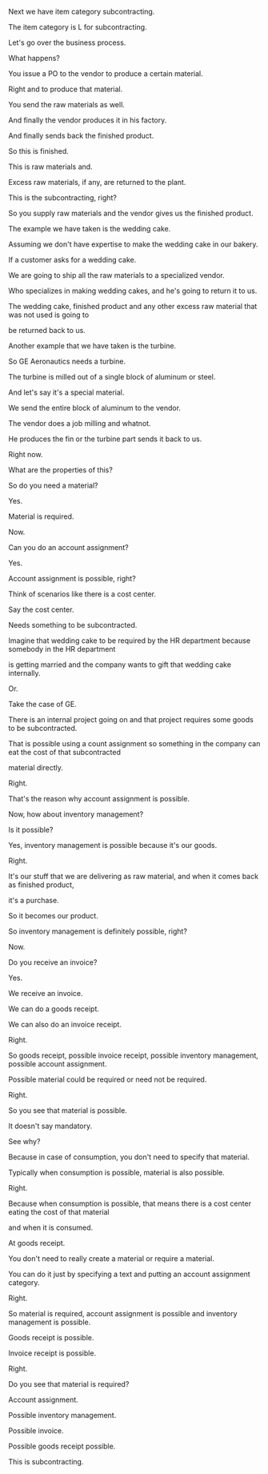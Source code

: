  
Next we have item category subcontracting.

The item category is L for subcontracting.

Let's go over the business process.

What happens?

You issue a PO to the vendor to produce a certain material.

Right and to produce that material.

You send the raw materials as well.

And finally the vendor produces it in his factory.

And finally sends back the finished product.

So this is finished.

This is raw materials and.

Excess raw materials, if any, are returned to the plant.

This is the subcontracting, right?

So you supply raw materials and the vendor gives us the finished product.

The example we have taken is the wedding cake.

Assuming we don't have expertise to make the wedding cake in our bakery.

If a customer asks for a wedding cake.

We are going to ship all the raw materials to a specialized vendor.

Who specializes in making wedding cakes, and he's going to return it to us.

The wedding cake, finished product and any other excess raw material that was not used is going to

be returned back to us.

Another example that we have taken is the turbine.

So GE Aeronautics needs a turbine.

The turbine is milled out of a single block of aluminum or steel.

And let's say it's a special material.

We send the entire block of aluminum to the vendor.

The vendor does a job milling and whatnot.

He produces the fin or the turbine part sends it back to us.

Right now.

What are the properties of this?

So do you need a material?

Yes.

Material is required.

Now.

Can you do an account assignment?

Yes.

Account assignment is possible, right?

Think of scenarios like there is a cost center.

Say the cost center.

Needs something to be subcontracted.

Imagine that wedding cake to be required by the HR department because somebody in the HR department

is getting married and the company wants to gift that wedding cake internally.

Or.

Take the case of GE.

There is an internal project going on and that project requires some goods to be subcontracted.

That is possible using a count assignment so something in the company can eat the cost of that subcontracted

material directly.

Right.

That's the reason why account assignment is possible.

Now, how about inventory management?

Is it possible?

Yes, inventory management is possible because it's our goods.

Right.

It's our stuff that we are delivering as raw material, and when it comes back as finished product,

it's a purchase.

So it becomes our product.

So inventory management is definitely possible, right?

Now.

Do you receive an invoice?

Yes.

We receive an invoice.

We can do a goods receipt.

We can also do an invoice receipt.

Right.

So goods receipt, possible invoice receipt, possible inventory management, possible account assignment.

Possible material could be required or need not be required.

Right.

So you see that material is possible.

It doesn't say mandatory.

See why?

Because in case of consumption, you don't need to specify that material.

Typically when consumption is possible, material is also possible.

Right.

Because when consumption is possible, that means there is a cost center eating the cost of that material

and when it is consumed.

At goods receipt.

You don't need to really create a material or require a material.

You can do it just by specifying a text and putting an account assignment category.

Right.

So material is required, account assignment is possible and inventory management is possible.

Goods receipt is possible.

Invoice receipt is possible.

Right.

Do you see that material is required?

Account assignment.

Possible inventory management.

Possible invoice.

Possible goods receipt possible.

This is subcontracting.